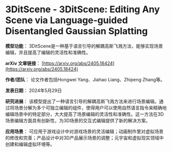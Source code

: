 # 3DitScene - 3DitScene: Editing Any Scene via Language-guided Disentangled Gaussian Splatting

**模型功能**：
3DitScene是一种基于语言引导的解耦高斯飞溅方法，能够实现场景编辑，并且提高了编辑的灵活性和准确性。

**arXiv 文章链接**：
[https://arxiv.org/abs/2405.18424](https://arxiv.org/abs/2405.18424)

**作者/团队**：
论文作者包括Hongwei Yang、Jiahao Liang、Zhipeng Zhang等。

**发表日期**：
2024年5月29日

**研究进展**：
该模型提出了一种语言引导的解耦高斯飞溅方法来进行场景编辑。通过将场景分解为多个可独立编辑的组件，使得用户可以使用自然语言指令来精确地编辑场景中的特定部分，大大提高了场景编辑的灵活性和准确性。这一方法在3D场景编辑方面具有创新性，为3D场景的交互式编辑提供了新的解决方案。

**应用场景**：
可应用于游戏设计中对游戏场景的灵活编辑；动画制作里对虚拟场景的修改和完善；产品设计中对3D产品展示场景的调整；元宇宙和虚拟现实领域中创建和编辑虚拟环境等。